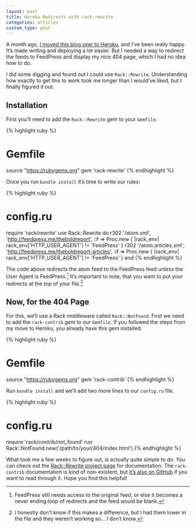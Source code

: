 ```yaml
---
layout: post
title: Heroku Redirects with rack-rewrite
categories: articles
custom_type: post
---
```


A month ago, [I moved this blog over to Heroku](/hosting-a-jekyll-site-on-heroku), and I’ve been really happy. It’s made writing and deploying a lot easier. But I needed a way to redirect the feeds to FeedPress and display my nice 404 page, which I had no idea how to do.

I did some digging and found out I could use `Rack::Rewrite`. Understanding how exactly to get this to work took me longer than I would’ve liked, but I finally figured it out.

## Installation
First you’ll need to add the `Rack::Rewrite` gem to your `Gemfile`:

{% highlight ruby %}
# Gemfile
source "https://rubygems.org"
gem 'rack-rewrite'
{% endhighlight %}

Once you run `bundle install` it’s time to write our rules:

{% highlight ruby %}
# config.ru
require 'rack/rewrite'
use Rack::Rewrite do
  r302 '/atom.xml', 'http://feedpress.me/theboldreport', :if => Proc.new { |rack_env|
    rack_env['HTTP_USER_AGENT'] != 'FeedPress'
  }
  r302 '/atom.articles.xml', 'http://feedpress.me/theboldreport-articles', :if => Proc.new { |rack_env|
    rack_env['HTTP_USER_AGENT'] != 'FeedPress'
  }
end
{% endhighlight %}

The code above redirects the atom feed to the FeedPress feed unless the User Agent is FeedPress.[^1] It’s important to note, that you want to put your redirects at the top of your file.[^2]

## Now, for the 404 Page
For this, we’ll use a Rack middleware called `Rack::NotFound`. First we need to add the `rack-contrib` gem to our `Gemfile`. If you followed the steps from my move to Heroku, you already have this gem installed.

{% highlight ruby %}
# Gemfile
source "https://rubygems.org"
gem 'rack-contrib'
{% endhighlight %}

Run `bundle install` and we’ll add two more lines to our `config.ru` file.

{% highlight ruby %}
# config.ru
require 'rack/contrib/not_found'
run Rack::NotFound.new('/path/to/your/404/index.html')
{% endhighlight %}

What took me a few weeks to figure out, is actually quite simple to do. You can check out the [Rack::Rewrite project page](https://github.com/jtrupiano/rack-rewrite) for documentation. The `rack-contrib` documentation is kind of non-existent, but [it’s also on GitHub](https://github.com/rack/rack-contrib) if you want to read through it. Hope you find this helpful!

[^1]:	FeedPress still needs access to the original feed, or else it becomes a never ending loop of redirects and the feed would be blank.

[^2]:	I honestly don’t know if this makes a difference, but I had them lower in the file and they weren’t working so… I don’t know.
